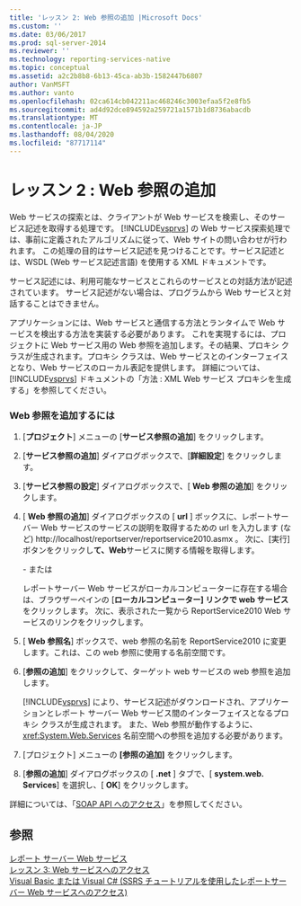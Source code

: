 ```yaml
---
title: 'レッスン 2: Web 参照の追加 |Microsoft Docs'
ms.custom: ''
ms.date: 03/06/2017
ms.prod: sql-server-2014
ms.reviewer: ''
ms.technology: reporting-services-native
ms.topic: conceptual
ms.assetid: a2c2b8b8-6b13-45ca-ab3b-1582447b6807
author: VanMSFT
ms.author: vanto
ms.openlocfilehash: 02ca614cb042211ac468246c3003efaa5f2e8fb5
ms.sourcegitcommit: ad4d92dce894592a259721a1571b1d8736abacdb
ms.translationtype: MT
ms.contentlocale: ja-JP
ms.lasthandoff: 08/04/2020
ms.locfileid: "87717114"
---
```

# <a name="lesson-2-adding-a-web-reference"></a>レッスン 2 : Web 参照の追加
  Web サービスの探索とは、クライアントが Web サービスを検索し、そのサービス記述を取得する処理です。 [!INCLUDE[vsprvs](../includes/vsprvs-md.md)] の Web サービス探索処理では、事前に定義されたアルゴリズムに従って、Web サイトの問い合わせが行われます。 この処理の目的はサービス記述を見つけることです。サービス記述とは、WSDL (Web サービス記述言語) を使用する XML ドキュメントです。  
  
 サービス記述には、利用可能なサービスとこれらのサービスとの対話方法が記述されています。 サービス記述がない場合は、プログラムから Web サービスと対話することはできません。  
  
 アプリケーションには、Web サービスと通信する方法とランタイムで Web サービスを検出する方法を実装する必要があります。 これを実現するには、プロジェクトに Web サービス用の Web 参照を追加します。その結果、プロキシ クラスが生成されます。プロキシ クラスは、Web サービスとのインターフェイスとなり、Web サービスのローカル表記を提供します。 詳細については、[!INCLUDE[vsprvs](../includes/vsprvs-md.md)] ドキュメントの「方法 : XML Web サービス プロキシを生成する」を参照してください。  
  
### <a name="to-add-a-web-reference"></a>Web 参照を追加するには  
  
1.  [**プロジェクト**] メニューの [**サービス参照の追加**] をクリックします。  
  
2.  [**サービス参照の追加**] ダイアログボックスで、[**詳細設定**] をクリックします。  
  
3.  [**サービス参照の設定**] ダイアログボックスで、[ **Web 参照の追加**] をクリックします。  
  
4.  [ **Web 参照の追加**] ダイアログボックスの [ **url** ] ボックスに、レポートサーバー Web サービスのサービスの説明を取得するための url を入力します (など) http://localhost/reportserver/reportservice2010.asmx 。 次に、[実行] ボタンをクリックし**て、Web**サービスに関する情報を取得します。  
  
     \- または  
  
     レポートサーバー Web サービスがローカルコンピューターに存在する場合は、ブラウザーペインの [**ローカルコンピューター] リンクで web サービス**をクリックします。 次に、表示された一覧から ReportService2010 Web サービスのリンクをクリックします。  
  
5.  [ **Web 参照名**] ボックスで、web 参照の名前を ReportService2010 に変更します。これは、この web 参照に使用する名前空間です。  
  
6.  [**参照の追加**] をクリックして、ターゲット web サービスの web 参照を追加します。  
  
     [!INCLUDE[vsprvs](../includes/vsprvs-md.md)] により、サービス記述がダウンロードされ、アプリケーションとレポート サーバー Web サービス間のインターフェイスとなるプロキシ クラスが生成されます。 また、Web 参照が動作するように、<xref:System.Web.Services> 名前空間への参照を追加する必要があります。  
  
7.  [プロジェクト] メニューの **[参照の追加]** をクリックします。  
  
8.  [**参照の追加**] ダイアログボックスの [ **.net** ] タブで、[ **system.web. Services**] を選択し、[ **OK**] をクリックします。  
  
 詳細については、「[SOAP API へのアクセス](../reporting-services/report-server-web-service/accessing-the-soap-api.md)」を参照してください。  
  
## <a name="see-also"></a>参照  
 [レポート サーバー Web サービス](../reporting-services/report-server-web-service/report-server-web-service.md)   
 [レッスン 3: Web サービスへのアクセス](../../2014/tutorials/lesson-3-accessing-the-web-service.md)   
 [Visual Basic または Visual C&#35; &#40;SSRS チュートリアルを使用したレポートサーバー Web サービスへのアクセス&#41;](../../2014/tutorials/access-report-server-web-service-vb-vcsharp-ssrs-tutorial.md)  
  
  

